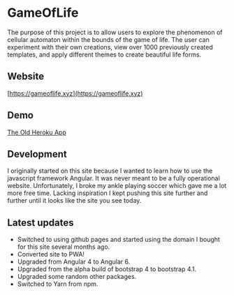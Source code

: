 # GameOfLife

The purpose of this project is to allow users to explore the phenomenon of cellular automaton within the bounds of the game of life. The user can experiment with their own creations, view over 1000 previously created templates, and apply different themes to create beautiful life forms.

## Website

[https://gameoflife.xyz](https://gameoflife.xyz)

## Demo

[The Old Heroku App](http://gameoflife87.herokuapp.com/)

## Development
I originally started on this site because I wanted to learn how to use the javascript framework Angular. It was never meant to be a fully operational website. Unfortunately, I broke my ankle playing soccer which gave me a lot more free time. Lacking inspiration I kept pushing this site further and further until it looks like the site you see today.

## Latest updates
* Switched to using github pages and started using the domain I bought for this site several months ago.
* Converted site to PWA!
* Upgraded from Angular 4 to Angular 6.
* Upgraded from the alpha build of bootstrap 4 to bootstrap 4.1.
* Upgraded some random other packages.
* Switched to Yarn from npm.

